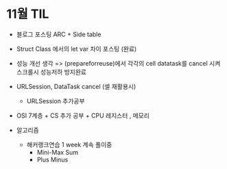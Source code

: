 # 11월 TIL
* 블로그 포스팅 ARC + Side table
* Struct Class 에서의 let var 차이 포스팅 (완료)
* 성능 개선 생각 => (prepareforreuse)에서 각각의 cell datatask를 cancel 시켜 스크롤시 성능저하 방지완료
* URLSession, DataTask cancel (셀 재활용시)
  * URLSession 추가공부
* OSI 7계층 + CS 추가 공부 + CPU 레지스터 , 메모리





* 알고리즘
  * 해커랭크연습 1 week 계속 풀이중
    * Mini-Max Sum
    * Plus Minus